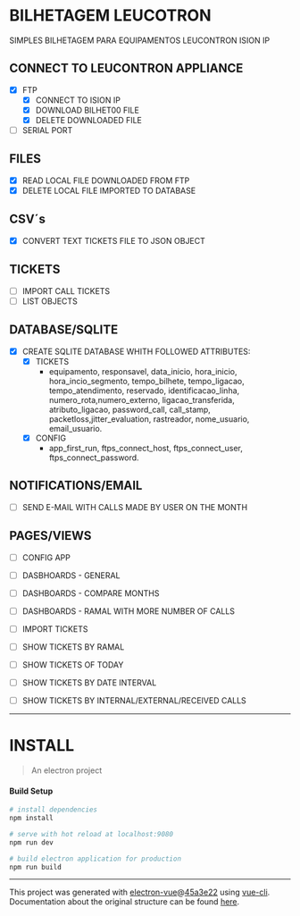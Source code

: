 # BILHETAGEM LEUCOTRON

SIMPLES BILHETAGEM PARA EQUIPAMENTOS LEUCONTRON ISION IP

## CONNECT TO LEUCONTRON APPLIANCE 
  + [X] FTP
    + [X] CONNECT TO ISION IP
    + [X] DOWNLOAD BILHET00 FILE
    + [X] DELETE DOWNLOADED FILE
  + [ ] SERIAL PORT

## FILES

* [X] READ LOCAL FILE DOWNLOADED FROM FTP
* [X] DELETE LOCAL FILE IMPORTED TO DATABASE

## CSV´s

* [X] CONVERT TEXT TICKETS FILE TO JSON OBJECT

## TICKETS

* [ ] IMPORT CALL TICKETS 
* [ ] LIST OBJECTS

## DATABASE/SQLITE

* [X] CREATE SQLITE DATABASE WHITH FOLLOWED ATTRIBUTES:
  + [x] TICKETS
    - equipamento, responsavel, data_inicio, hora_inicio, hora_incio_segmento, tempo_bilhete, tempo_ligacao, tempo_atendimento, reservado, identificacao_linha, numero_rota,numero_externo, ligacao_transferida, atributo_ligacao, password_call, call_stamp, packetloss,jitter_evaluation, rastreador, nome_usuario, email_usuario.
  + [x] CONFIG
    - app_first_run, ftps_connect_host, ftps_connect_user, ftps_connect_password.
## NOTIFICATIONS/EMAIL
  + [ ] SEND E-MAIL WITH CALLS MADE BY USER ON THE MONTH

## PAGES/VIEWS

* [ ] CONFIG APP
* [ ] DASBHOARDS - GENERAL
* [ ] DASHBOARDS - COMPARE MONTHS
* [ ] DASHBOARDS - RAMAL WITH MORE NUMBER OF CALLS
* [ ] IMPORT TICKETS
* [ ] SHOW TICKETS BY RAMAL
* [ ] SHOW TICKETS OF TODAY
* [ ] SHOW TICKETS BY DATE INTERVAL
* [ ] SHOW TICKETS BY INTERNAL/EXTERNAL/RECEIVED CALLS


---



# INSTALL

> An electron project

#### Build Setup

``` bash
# install dependencies
npm install

# serve with hot reload at localhost:9080
npm run dev

# build electron application for production
npm run build


```

---

This project was generated with [electron-vue](https://github.com/SimulatedGREG/electron-vue)@[45a3e22](https://github.com/SimulatedGREG/electron-vue/tree/45a3e224e7bb8fc71909021ccfdcfec0f461f634) using [vue-cli](https://github.com/vuejs/vue-cli). Documentation about the original structure can be found [here](https://simulatedgreg.gitbooks.io/electron-vue/content/index.html).
